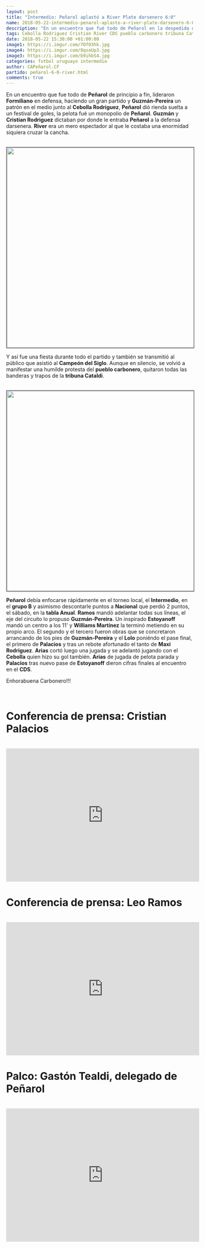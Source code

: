 ```yaml
---
layout: post
title: "Intermedio: Peñarol aplastó a River Plate darsenero 6:0"
name: 2018-05-22-intermedio-penarol-aplasto-a-river-plate-darsenero-6-0.markdown
description: "En un encuentro que fué todo de Peñarol en la despedida del Cebolla y Varela, quedan afectados con la selección, hubo una fiesta de goles. Peñarol dió cuenta de River por 6:0, marcaron Palacios 2, Arias, el Cebolla y Maxi Rodriguez, gran partido de Formiliano..."
tags: Cebolla Rodriguez Cristian River CDS pueblo carbonero tribuna Cataldi Intermedio grupo B Nacional tabla Anual Ramos Estoyanoff Williams Martínez Lolo Palacios Maxi Rodriguez Arias
date: 2018-05-22 15:30:00 +01:00:00
image1: https://i.imgur.com/7OfO3hk.jpg
image4: https://i.imgur.com/8qsoUp3.jpg
image3: https://i.imgur.com/b9ihbS4.jpg
categories: futbol uruguayo intermedio
author: CAPeñarol.CF
partido: peñarol-6-0-river.html
comments: true
---
```


En un encuentro que fue todo de <strong>Peñarol</strong> de principio a fin, lideraron <strong>Formiliano</strong> en defensa, haciendo un gran partido y <strong>Guzmán-Pereira</strong> un patrón en el medio junto al <strong>Cebolla Rodriguez</strong>, <strong>Peñarol</strong> dió rienda suelta a un festival de goles, la pelota fué un monopolio de <strong>Peñarol</strong>. <strong>Guzmán</strong> y <strong>Cristian Rodriguez</strong> dictaban por donde le entraba <strong>Peñarol</strong> a la defensa darsenera. <strong>River</strong> era un mero espectador al que le costaba una enormidad siquiera cruzar la cancha.

<br>

<img src="https://i.imgur.com/b9ihbS4.jpg" style="border:2px solid #7d7d7d;" width="540px">

<br>

Y así fue una fiesta durante todo el partido y también se transmitió al público que asistió al <strong>Campeón del Siglo</strong>. Aunque en silencio, se volvió a manifestar una humilde protesta del <strong>pueblo carbonero</strong>, quitaron todas las banderas y trapos de la <strong>tribuna Cataldi</strong>.

<br>

<img src="https://i.imgur.com/8qsoUp3.jpg" style="border:2px solid #7d7d7d;" width="540px">

<br>

<strong>Peñarol</strong> debía enfocarse rápidamente en el torneo local, el <strong>Intermedio</strong>, en el <strong>grupo B</strong> y asimismo descontarle puntos a <strong>Nacional</strong> que perdió 2 puntos, el sábado, en la <strong>tabla Anual</strong>. <strong>Ramos</strong> mandó adelantar todas sus líneas, el eje del circuito lo propuso <strong>Guzmán-Pereira</strong>. Un inspirado <strong>Estoyanoff</strong> mandó un centro a los 11' y <strong>Williams Martínez</strong> la terminó metiendo en su propio arco. El segundo y el tercero fueron obras que se concretaron arrancando de los pies de <strong>Guzmán-Pereira</strong> y el <strong>Lolo</strong> poniéndo el pase final, el primero de <strong>Palacios</strong> y tras un rebote afortunado el tanto de <strong>Maxi Rodriguez</strong>. <strong>Arias</strong> cortó luego una jugada y se adelantó jugando con el <strong>Cebolla</strong> quien hizo su gol también. <strong>Arias</strong> de jugada de pelota parada y <strong>Palacios</strong> tras nuevo pase de <strong>Estoyanoff</strong> dieron cifras finales al encuentro en el <strong>CDS</strong>.

Enhorabuena Carbonero!!!

<br>

<h1>Conferencia de prensa: Cristian Palacios</h1>

<br>

<iframe width="521" height="360" src="https://www.youtube.com/embed/jdg6mTC9LNo" frameborder="0" allow="autoplay; encrypted-media" allowfullscreen></iframe>

<br>

<h1>Conferencia de prensa: Leo Ramos</h1>

<br>

<iframe width="521" height="360" src="https://www.youtube.com/embed/KLIh2c_CYbY" frameborder="0" allow="autoplay; encrypted-media" allowfullscreen></iframe>

<br>

<h1>Palco: Gastón Tealdi, delegado de Peñarol</h1>

<br>

<iframe width="521" height="360" src="https://www.youtube.com/embed/MwxRt4DBsyw" frameborder="0" allow="autoplay; encrypted-media" allowfullscreen></iframe>